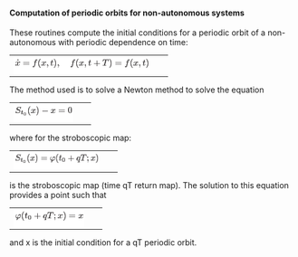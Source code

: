 <h4>Computation of periodic orbits for non-autonomous systems</h4>

These routines compute the initial conditions for a periodic orbit of a non-autonomous with periodic dependence on time:
<DIV ALIGN="CENTER" CLASS="mathdisplay"><!-- MATH
 \begin{equation*}
\dot{x}=f(x,t),\quad f(x,t+T)=f(x,t)
\end{equation*}
 -->
<TABLE CLASS="equation*" CELLPADDING="0" WIDTH="100%" ALIGN="CENTER">
<TR VALIGN="MIDDLE">
<TD NOWRAP ALIGN="CENTER"><SPAN CLASS="MATH"><IMG
 WIDTH="241" HEIGHT="32" ALIGN="MIDDLE" BORDER="0"
 SRC="img1.png"
 ALT="$\displaystyle \dot{x}=f(x,t),\quad f(x,t+T)=f(x,t)$"></SPAN></TD>
<TD NOWRAP CLASS="eqno" WIDTH="10" ALIGN="RIGHT">
&nbsp;&nbsp;&nbsp;</TD></TR>
</TABLE></DIV>

The method used is to solve a Newton method to solve the equation
<DIV ALIGN="CENTER" CLASS="mathdisplay"><!-- MATH
 \begin{equation*}
S_{t_0}(x)-x=0
\end{equation*}
 -->
<TABLE CLASS="equation*" CELLPADDING="0" WIDTH="100%" ALIGN="CENTER">
<TR VALIGN="MIDDLE">
<TD NOWRAP ALIGN="CENTER"><SPAN CLASS="MATH"><IMG
 WIDTH="105" HEIGHT="32" ALIGN="MIDDLE" BORDER="0"
 SRC="img2.png"
 ALT="$\displaystyle S_{t_0}(x)-x=0$"></SPAN></TD>
<TD NOWRAP CLASS="eqno" WIDTH="10" ALIGN="RIGHT">
&nbsp;&nbsp;&nbsp;</TD></TR>
</TABLE></DIV>
where
for the stroboscopic map:
<DIV ALIGN="CENTER" CLASS="mathdisplay"><!-- MATH
 \begin{equation*}
S_{t_0}(x)=\varphi(t_0+qT;x)
\end{equation*}
 -->
<TABLE CLASS="equation*" CELLPADDING="0" WIDTH="100%" ALIGN="CENTER">
<TR VALIGN="MIDDLE">
<TD NOWRAP ALIGN="CENTER"><SPAN CLASS="MATH"><IMG
 WIDTH="152" HEIGHT="32" ALIGN="MIDDLE" BORDER="0"
 SRC="img3.png"
 ALT="$\displaystyle S_{t_0}(x)=\varphi(t_0+qT;x)$"></SPAN></TD>
<TD NOWRAP CLASS="eqno" WIDTH="10" ALIGN="RIGHT">
&nbsp;&nbsp;&nbsp;</TD></TR>
</TABLE></DIV>
is the stroboscopic map (time qT return map).
The solution to this equation provides a point such that
<DIV ALIGN="CENTER" CLASS="mathdisplay"><!-- MATH
 \begin{equation*}
\varphi(t_0+qT;x)=x
\end{equation*}
 -->
<TABLE CLASS="equation*" CELLPADDING="0" WIDTH="100%" ALIGN="CENTER">
<TR VALIGN="MIDDLE">
<TD NOWRAP ALIGN="CENTER"><SPAN CLASS="MATH"><IMG
 WIDTH="125" HEIGHT="32" ALIGN="MIDDLE" BORDER="0"
 SRC="img4.png"
 ALT="$\displaystyle \varphi(t_0+qT;x)=x$"></SPAN></TD>
<TD NOWRAP CLASS="eqno" WIDTH="10" ALIGN="RIGHT">
&nbsp;&nbsp;&nbsp;</TD></TR>
</TABLE></DIV>
and x is the initial condition for a qT periodic orbit.
